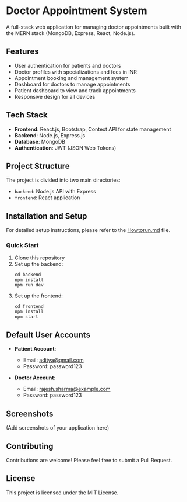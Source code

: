 # Doctor Appointment System

A full-stack web application for managing doctor appointments built with the MERN stack (MongoDB, Express, React, Node.js).

## Features

- User authentication for patients and doctors
- Doctor profiles with specializations and fees in INR
- Appointment booking and management system
- Dashboard for doctors to manage appointments
- Patient dashboard to view and track appointments
- Responsive design for all devices

## Tech Stack

- **Frontend**: React.js, Bootstrap, Context API for state management
- **Backend**: Node.js, Express.js
- **Database**: MongoDB
- **Authentication**: JWT (JSON Web Tokens)

## Project Structure

The project is divided into two main directories:
- `backend`: Node.js API with Express
- `frontend`: React application

## Installation and Setup

For detailed setup instructions, please refer to the [Howtorun.md](Howtorun.md) file.

### Quick Start

1. Clone this repository
2. Set up the backend:
   ```
   cd backend
   npm install
   npm run dev
   ```
3. Set up the frontend:
   ```
   cd frontend
   npm install
   npm start
   ```

## Default User Accounts

- **Patient Account**:
  - Email: aditya@gmail.com
  - Password: password123

- **Doctor Account**:
  - Email: rajesh.sharma@example.com
  - Password: password123

## Screenshots

(Add screenshots of your application here)

## Contributing

Contributions are welcome! Please feel free to submit a Pull Request.

## License

This project is licensed under the MIT License. 